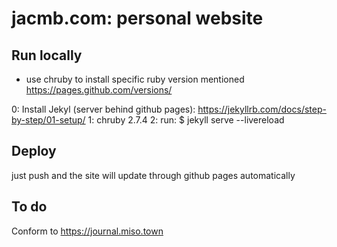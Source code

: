 # jacmb.com: personal website

## Run locally
- use chruby to install specific ruby version mentioned https://pages.github.com/versions/

0: Install Jekyl (server behind github pages): https://jekyllrb.com/docs/step-by-step/01-setup/
1: chruby 2.7.4
2: run: $ jekyll serve --livereload

## Deploy

just push and the site will update through github pages automatically

## To do

Conform to https://journal.miso.town
